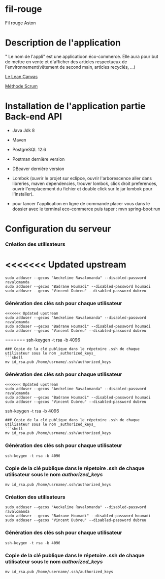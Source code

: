 # fil-rouge
Fil rouge Aston

# Description de l'application
" Le nom de l'appli" est une applicatioon éco-commerce. Elle aura pour but de mettre en vente et d'afficher des articles respectueux de l'environnement(vêtement de second main, articles recyclés, ...)

[Le Lean Canvas](https://docs.google.com/spreadsheets/d/1Ip7EwaUnPo0Waj7vnq1TA4c3rcOTB432nLBmfSh32B4/edit?usp=sharing)

[Méthode Scrum](https://aeckeline.atlassian.net/jira/software/c/projects/ECO/boards/2/roadmap)


# Installation de l'application partie Back-end API
- Java Jdk 8
- Maven
- PostgreSQL 12.6
- Postman dernière version
- DBeaver dernière version
- Lombok (ouvrir le projet sur eclipce, ouvrir l'arborescence aller dans libreries, maven dependencies,
  trouver lombok, click droit preferences, ouvrir l'emplacement du fichier et double click sur le jar 
  lombok pour l'installer).
    
- pour lancer l'application en ligne de commande placer vous dans le dossier avec le terminal
  eco-commerce puis taper : mvn spring-boot:run



# Configuration du serveur

### Création des utilisateurs

<<<<<<< Updated upstream
=======
```shell
sudo adduser --gecos "Aeckeline Ravalomanda" --disabled-password ravalomanda
sudo adduser --gecos "Badrane Houmadi" --disabled-password houmadi
sudo adduser --gecos "Vincent Dubreu" --disabled-password dubreu
```

### Génération des clés ssh pour chaque utilisateur
```shell
<<<<<<< Updated upstream
sudo adduser --gecos "Aeckeline Ravalomanda" --disabled-password ravalomanda
sudo adduser --gecos "Badrane Houmadi" --disabled-password houmadi
sudo adduser --gecos "Vincent Dubreu" --disabled-password dubreu
```
=======
ssh-keygen -t rsa -b 4096 
```
### Copie de la clé publique dans le répetoire .ssh de chaque utilisateur sous le nom _authorized_keys_
```shell
mv id_rsa.pub /home/usrname/.ssh/authorized_keys
```

### Génération des clés ssh pour chaque utilisateur
```shell
<<<<<<< Updated upstream
sudo adduser --gecos "Aeckeline Ravalomanda" --disabled-password ravalomanda
sudo adduser --gecos "Badrane Houmadi" --disabled-password houmadi
sudo adduser --gecos "Vincent Dubreu" --disabled-password dubreu
```
ssh-keygen -t rsa -b 4096 
```
### Copie de la clé publique dans le répetoire .ssh de chaque utilisateur sous le nom _authorized_keys_
```shell
mv id_rsa.pub /home/usrname/.ssh/authorized_keys
```



### Génération des clés ssh pour chaque utilisateur
```shell
ssh-keygen -t rsa -b 4096 
```
### Copie de la clé publique dans le répetoire .ssh de chaque utilisateur sous le nom _authorized_keys_
```shell
mv id_rsa.pub /home/usrname/.ssh/authorized_keys
```

### Création des utilisateurs

```shell
sudo adduser --gecos "Aeckeline Ravalomanda" --disabled-password ravalomanda
sudo adduser --gecos "Badrane Houmadi" --disabled-password houmadi
sudo adduser --gecos "Vincent Dubreu" --disabled-password dubreu
```

### Génération des clés ssh pour chaque utilisateur
```shell
ssh-keygen -t rsa -b 4096 
```
### Copie de la clé publique dans le répetoire .ssh de chaque utilisateur sous le nom _authorized_keys_
```shell
mv id_rsa.pub /home/username/.ssh/authorized_keys
```
